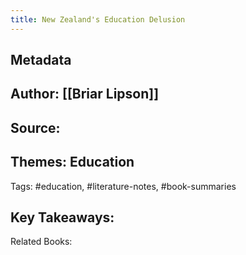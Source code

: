 ```yaml
---
title: New Zealand's Education Delusion
---
```


## Metadata
## Author: [[Briar Lipson]]
## Source:
## Themes: Education
Tags: #education, #literature-notes, #book-summaries
## Key Takeaways:
Related Books:
